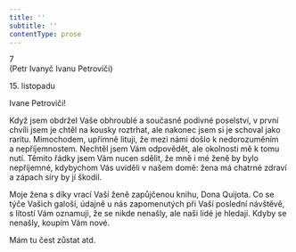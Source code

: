 ```yaml
---
title: ''
subtitle: ''
contentType: prose
---
```


7  
(Petr Ivanyč Ivanu Petroviči)

15\. listopadu

Ivane Petroviči!

Když jsem obdržel Vaše obhroublé a současně podivné poselství, v první chvíli jsem je chtěl na kousky roztrhat, ale nakonec jsem si je schoval jako raritu. Mimochodem, upřímně lituji, že mezi námi došlo k nedorozuměním a nepříjemnostem. Nechtěl jsem Vám odpovědět, ale okolnosti mě k tomu nutí. Těmito řádky jsem Vám nucen sdělit, že mně i mé ženě by bylo nepříjemné, kdybychom Vás uviděli v našem domě: žena má chatrné zdraví a zápach síry by jí škodil.

Moje žena s díky vrací Vaší ženě zapůjčenou knihu, Dona Quijota. Co se týče Vašich galoší, údajně u nás zapomenutých při Vaší poslední návštěvě, s lítostí Vám oznamuji, že se nikde nenašly, ale naši lidé je hledají. Kdyby se nenašly, koupím Vám nové.

Mám tu čest zůstat atd.

